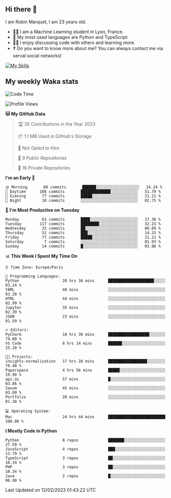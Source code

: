 ## Hi there 👋

I am Robin Marquet, I am 23 years old.

- 👨‍💻 I am a Machine Learning student in Lyon, France.
- 🌱 My most used languages are Python and TypeScript.
- 👯‍♀️ I enjoy discussing code with others and learning more.
- ❓ Do you want to know more about me? You can always contact me via serval social networks!

[![My Skills](https://skillicons.dev/icons?i=html,css,docker,express,figma,firebase,graphql,nodejs,react,ts,vue,py,pytorch)](https://skillicons.dev)

## My weekly Waka stats

<!--START_SECTION:waka-->
![Code Time](http://img.shields.io/badge/Code%20Time-3%2C376%20hrs%2010%20mins-blue)

![Profile Views](http://img.shields.io/badge/Profile%20Views-5-blue)

**🐱 My GitHub Data** 

> 🏆 35 Contributions in the Year 2023
 > 
> 📦 1.1 MB Used in GitHub's Storage 
 > 
> 🚫 Not Opted to Hire
 > 
> 📜 9 Public Repositories 
 > 
> 🔑 16 Private Repositories  
 > 
**I'm an Early 🐤** 

```text
🌞 Morning       88 commits       ██████░░░░░░░░░░░░░░░░░░░   24.24 % 
🌆 Daytime      188 commits       █████████████░░░░░░░░░░░░   51.79 % 
🌃 Evening       77 commits       █████░░░░░░░░░░░░░░░░░░░░   21.21 % 
🌙 Night         10 commits       ░░░░░░░░░░░░░░░░░░░░░░░░░   02.75 % 

```
📅 **I'm Most Productive on Tuesday** 

```text
Monday          63 commits       ████░░░░░░░░░░░░░░░░░░░░░   17.36 % 
Tuesday        117 commits       ████████░░░░░░░░░░░░░░░░░   32.23 % 
Wednesday       33 commits       ██░░░░░░░░░░░░░░░░░░░░░░░   09.09 % 
Thursday        52 commits       ███░░░░░░░░░░░░░░░░░░░░░░   14.33 % 
Friday          77 commits       █████░░░░░░░░░░░░░░░░░░░░   21.21 % 
Saturday         7 commits       ░░░░░░░░░░░░░░░░░░░░░░░░░   01.93 % 
Sunday          14 commits       █░░░░░░░░░░░░░░░░░░░░░░░░   03.86 % 

```


📊 **This Week I Spent My Time On** 

```text
⌚︎ Time Zone: Europe/Paris

💬 Programming Languages: 
Python                   20 hrs 36 mins      ████████████████████░░░░░   83.24 % 
YAML                     48 mins             ░░░░░░░░░░░░░░░░░░░░░░░░░   03.28 % 
HTML                     44 mins             ░░░░░░░░░░░░░░░░░░░░░░░░░   02.99 % 
Jupyter                  35 mins             ░░░░░░░░░░░░░░░░░░░░░░░░░   02.39 % 
JSON                     23 mins             ░░░░░░░░░░░░░░░░░░░░░░░░░   01.59 % 

🔥 Editors: 
PyCharm                  18 hrs 30 mins      ██████████████████░░░░░░░   74.80 % 
VS Code                  6 hrs 14 mins       ██████░░░░░░░░░░░░░░░░░░░   25.20 % 

🐱‍💻 Projects: 
insights-normalization   17 hrs 26 mins      █████████████████░░░░░░░░   70.48 % 
Paperspace               4 hrs 56 mins       █████░░░░░░░░░░░░░░░░░░░░   19.98 % 
api-ai                   57 mins             █░░░░░░░░░░░░░░░░░░░░░░░░   03.86 % 
Savum                    45 mins             ░░░░░░░░░░░░░░░░░░░░░░░░░   03.09 % 
Portfolio                20 mins             ░░░░░░░░░░░░░░░░░░░░░░░░░   01.38 % 

💻 Operating System: 
Mac                      24 hrs 44 mins      █████████████████████████   100.00 % 

```

**I Mostly Code in Python** 

```text
Python                   8 repos             ███████░░░░░░░░░░░░░░░░░░   27.59 % 
JavaScript               4 repos             ███░░░░░░░░░░░░░░░░░░░░░░   13.79 % 
TypeScript               3 repos             ██░░░░░░░░░░░░░░░░░░░░░░░   10.34 % 
PHP                      3 repos             ██░░░░░░░░░░░░░░░░░░░░░░░   10.34 % 
Java                     2 repos             █░░░░░░░░░░░░░░░░░░░░░░░░   06.90 % 

```



 Last Updated on 12/02/2023 01:43:22 UTC
<!--END_SECTION:waka-->
